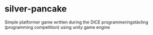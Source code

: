# silver-pancake

Simple platformer game written during the DICE programmeringstävling (programming competition) using unity game engine
